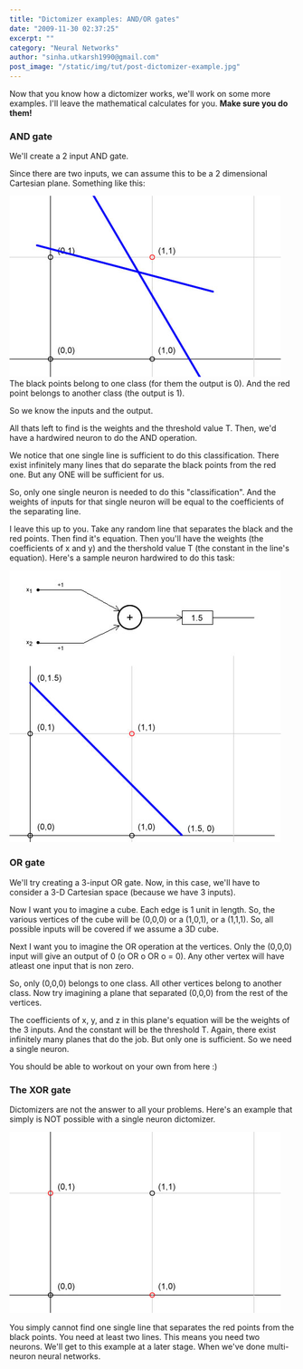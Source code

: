 ```yaml
---
title: "Dictomizer examples: AND/OR gates"
date: "2009-11-30 02:37:25"
excerpt: ""
category: "Neural Networks"
author: "sinha.utkarsh1990@gmail.com"
post_image: "/static/img/tut/post-dictomizer-example.jpg"
---
```

Now that you know how a dictomizer works, we'll work on some more examples. I'll leave the mathematical calculates for you. **Make sure you do them!**

### AND gate

We'll create a 2 input AND gate.

Since there are two inputs, we can assume this to be a 2 dimensional Cartesian plane. Something like this: 

![](/static/img/tut/dictomizer-and.jpg)The black points belong to one class (for them the output is 0). And the red point belongs to another class (the output is 1).

So we know the inputs and the output. 

All thats left to find is the weights and the threshold value T. Then, we'd have a hardwired neuron to do the AND operation.

We notice that one single line is sufficient to do this classification. There exist infinitely many lines that do separate the black points from the red one. But any ONE will be sufficient for us.

So, only one single neuron is needed to do this "classification". And the weights of inputs for that single neuron will be equal to the coefficients of the separating line.

I leave this up to you. Take any random line that separates the black and the red points. Then find it's equation. Then you'll have the weights (the coefficients of x and y) and the thershold value T (the constant in the line's equation). Here's a sample neuron hardwired to do this task:

![](/static/img/tut/dictomizer-example-and.jpg)

### OR gate

We'll try creating a 3-input OR gate. Now, in this case, we'll have to consider a 3-D Cartesian space (because we have 3 inputs).

Now I want you to imagine a cube. Each edge is 1 unit in length. So, the various vertices of the cube will be (0,0,0) or a (1,0,1), or a (1,1,1). So, all possible inputs will be covered if we assume a 3D cube. 

Next I want you to imagine the OR operation at the vertices. Only the (0,0,0) input will give an output of 0 (o OR o OR o = 0). Any other vertex will have atleast one input that is non zero.

So, only (0,0,0) belongs to one class. All other vertices belong to another class. Now try imagining a plane that separated (0,0,0) from the rest of the vertices. 

The coefficients of x, y, and z in this plane's equation will be the weights of the 3 inputs. And the constant will be the threshold T. Again, there exist infinitely many planes that do the job. But only one is sufficient. So we need a single neuron.

You should be able to workout on your own from here :)

### The XOR gate

Dictomizers are not the answer to all your problems. Here's an example that simply is NOT possible with a single neuron dictomizer.

![](/static/img/tut/dictomizer-xor.jpg)

You simply cannot find one single line that separates the red points from the black points. You need at least two lines. This means you need two neurons. We'll get to this example at a later stage. When we've done multi-neuron neural networks.

